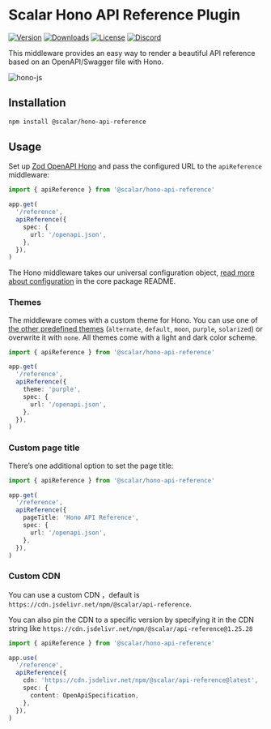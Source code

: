 # Scalar Hono API Reference Plugin

[![Version](https://img.shields.io/npm/v/%40scalar/hono-api-reference)](https://www.npmjs.com/package/@scalar/hono-api-reference)
[![Downloads](https://img.shields.io/npm/dm/%40scalar/hono-api-reference)](https://www.npmjs.com/package/@scalar/hono-api-reference)
[![License](https://img.shields.io/npm/l/%40scalar%2Fhono-api-reference)](https://www.npmjs.com/package/@scalar/hono-api-reference)
[![Discord](https://img.shields.io/discord/1135330207960678410?style=flat&color=5865F2)](https://discord.gg/scalar)

This middleware provides an easy way to render a beautiful API reference based on an OpenAPI/Swagger file with Hono.

![hono-js](https://github.com/scalar/scalar/assets/6176314/6f5a2102-e377-4d4e-9cfb-a512f5e0a9ba)

## Installation

```bash
npm install @scalar/hono-api-reference
```

## Usage

Set up [Zod OpenAPI Hono](https://github.com/honojs/middleware/tree/main/packages/zod-openapi) and pass the configured URL to the `apiReference` middleware:

```ts
import { apiReference } from '@scalar/hono-api-reference'

app.get(
  '/reference',
  apiReference({
    spec: {
      url: '/openapi.json',
    },
  }),
)
```

The Hono middleware takes our universal configuration object, [read more about configuration](https://github.com/scalar/scalar/blob/main/documentation/configuration.md) in the core package README.

### Themes

The middleware comes with a custom theme for Hono. You can use one of [the other predefined themes](https://github.com/scalar/scalar/blob/main/packages/themes/src/index.ts#L15) (`alternate`, `default`, `moon`, `purple`, `solarized`) or overwrite it with `none`. All themes come with a light and dark color scheme.

```ts
import { apiReference } from '@scalar/hono-api-reference'

app.get(
  '/reference',
  apiReference({
    theme: 'purple',
    spec: {
      url: '/openapi.json',
    },
  }),
)
```

### Custom page title

There’s one additional option to set the page title:

```ts
import { apiReference } from '@scalar/hono-api-reference'

app.get(
  '/reference',
  apiReference({
    pageTitle: 'Hono API Reference',
    spec: {
      url: '/openapi.json',
    },
  }),
)
```

### Custom CDN

You can use a custom CDN ，default is `https://cdn.jsdelivr.net/npm/@scalar/api-reference`.

You can also pin the CDN to a specific version by specifying it in the CDN string like `https://cdn.jsdelivr.net/npm/@scalar/api-reference@1.25.28`

```ts
import { apiReference } from '@scalar/hono-api-reference'

app.use(
  '/reference',
  apiReference({
    cdn: 'https://cdn.jsdelivr.net/npm/@scalar/api-reference@latest',
    spec: {
      content: OpenApiSpecification,
    },
  }),
)
```
